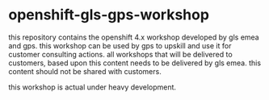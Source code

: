 # openshift-gls-gps-workshop

this repository contains the openshift 4.x workshop developed by gls emea and gps.
this workshop can be used by gps to upskill and use it for customer consulting actions.
all workshops that will be delivered to customers, based upon this content needs to be delivered by gls emea.
this content should not be shared with customers.

this workshop is actual under heavy development.